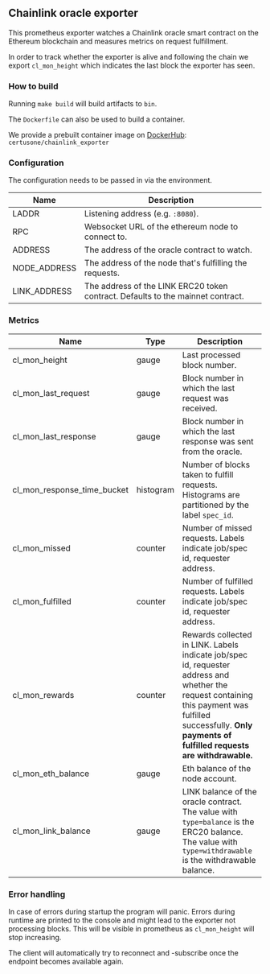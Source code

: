 ## Chainlink oracle exporter

This prometheus exporter watches a Chainlink oracle smart contract on the Ethereum blockchain and measures metrics on
request fulfillment.

In order to track whether the exporter is alive and following the chain we export `cl_mon_height` which indicates the
last block the exporter has seen.

### How to build

Running `make build` will build artifacts to `bin`.

The `Dockerfile` can also be used to build a container.

We provide a prebuilt container image on [DockerHub](https://hub.docker.com/r/certusone/chainlink_exporter): `certusone/chainlink_exporter`

### Configuration

The configuration needs to be passed in via the environment.

| Name | Description |
|------|-------------|
| LADDR | Listening address (e.g. `:8080`).
| RPC | Websocket URL of the ethereum node to connect to. |
| ADDRESS | The address of the oracle contract to watch. |
| NODE_ADDRESS | The address of the node that's fulfilling the requests. |
| LINK_ADDRESS | The address of the LINK ERC20 token contract. Defaults to the mainnet contract. |

### Metrics

| Name | Type | Description |
|------|-------------|----------|
| cl_mon_height | gauge | Last processed block number. |
| cl_mon_last_request | gauge | Block number in which the last request was received. |
| cl_mon_last_response | gauge | Block number in which the last response was sent from the oracle. |
| cl_mon_response_time_bucket | histogram | Number of blocks taken to fulfill requests. Histograms are partitioned by the label `spec_id`. |
| cl_mon_missed | counter | Number of missed requests. Labels indicate job/spec id, requester address. |
| cl_mon_fulfilled | counter | Number of fulfilled requests. Labels indicate job/spec id, requester address. |
| cl_mon_rewards | counter | Rewards collected in LINK. Labels indicate job/spec id, requester address and whether the request containing this payment was fulfilled successfully. **Only payments of fulfilled requests are withdrawable.** |
| cl_mon_eth_balance | gauge | Eth balance of the node account. |
| cl_mon_link_balance | gauge | LINK balance of the oracle contract. The value with `type=balance` is the ERC20 balance. The value with `type=withdrawable` is the withdrawable balance. |

### Error handling

In case of errors during startup the program will panic. Errors during runtime are printed to the console and might
lead to the exporter not processing blocks. This will be visible in prometheus as `cl_mon_height` will stop increasing.

The client will automatically try to reconnect and -subscribe once the endpoint becomes available again.
